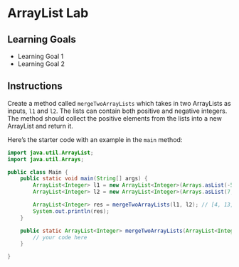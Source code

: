 # ArrayList Lab

## Learning Goals

- Learning Goal 1
- Learning Goal 2

## Instructions

Create a method called `mergeTwoArrayLists` which takes in two ArrayLists as
inputs, `l1` and `l2`. The lists can contain both positive and negative
integers. The method should collect the positive elements from the lists into a
new ArrayList and return it.

Here’s the starter code with an example in the `main` method:

```java
import java.util.ArrayList;
import java.util.Arrays;

public class Main {
    public static void main(String[] args) {
        ArrayList<Integer> l1 = new ArrayList<Integer>(Arrays.asList(-5, 4, 13, -23, -65, 5, -2));
        ArrayList<Integer> l2 = new ArrayList<Integer>(Arrays.asList(7, 3, -3, -6, 5, 10, 8));

        ArrayList<Integer> res = mergeTwoArrayLists(l1, l2); // [4, 13, 5, 7, 3, 5, 10, 8]
        System.out.println(res);
    }

    public static ArrayList<Integer> mergeTwoArrayLists(ArrayList<Integer> l1, ArrayList<Integer> l2) {
        // your code here
    }

}
```
